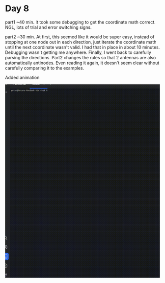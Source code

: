 # Day 8

part1 ~40 min. It took some debugging to get the coordinate math correct. NGL, lots of trial and error switching signs.

part2 ~30 min. At first, this seemed like it would be super easy, instead of stopping at one node out in each direction, just iterate the coordinate math until the next coordinate wasn't valid. I had that in place in about 10 minutes. Debugging wasn't getting me anywhere. Finally, I went back to carefully parsing the directions. Part2 changes the rules so that 2 antennas are also automatically antinodes. Even reading it again, it doesn't seem clear without carefully comparing it to the examples.

Added animation

![](./animated.gif)